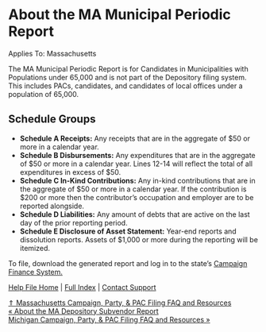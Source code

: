  About the MA Municipal Periodic Report
==========

Applies To: Massachusetts

The MA Municipal Periodic Report is for Candidates in Municipalities with Populations under 65,000 and is not part of the Depository filing system. This includes PACs, candidates, and candidates of local offices under a population of 65,000. 

Schedule Groups 
----------

* **Schedule A Receipts:** Any receipts that are in the aggregate of $50 or more in a calendar year. 
* **Schedule B Disbursements:** Any expenditures that are in the aggregate of $50 or more in a calendar year. Lines 12-14 will reflect the total of all expenditures in excess of $50. 
* **Schedule C In-Kind Contributions:** Any in-kind contributions that are in the aggregate of $50 or more in a calendar year. If the contribution is $200 or more then the contributor’s occupation and employer are to be reported alongside. 
* **Schedule D Liabilities:** Any amount of debts that are active on the last day of the prior reporting period. 
* **Schedule E Disclosure of Asset Statement:** Year-end reports and dissolution reports. Assets of $1,000 or more during the reporting will be itemized. 

To file, download the generated report and log in to the state’s [Campaign Finance System.](https://ocpf.us/) 

[Help File Home](/help/) | [Full Index](/Help-File-Directory/) | [Contact Support](mailto:support@ISPolitical.com)

[⇑ Massachusetts Campaign, Party, & PAC Filing FAQ and Resources](/Massachusetts-Campaign-Party-PAC-Filing-FAQ-and-Resources)  
[« About the MA Depository Subvendor Report](/About-the-MA-Depository-Subvendor-Report)  
[Michigan Campaign, Party, & PAC Filing FAQ and Resources »](/Michigan-Campaign-Party-PAC-Filing-FAQ-and-Resources)